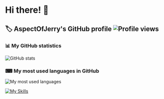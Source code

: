 # Hi there! 👋
## 🏷 AspectOfJerry's GitHub profile ![Profile views](https://komarev.com/ghpvc/?username=aspectofjerry)
### 📊 My GitHub statistics
![GitHub stats](https://github-readme-stats.vercel.app/api?username=aspectofjerry&count_private=true&show_icons=true&theme=react&include_all_commits=true)
### ⌨ My most used languages in GitHub
![My most used languages](https://github-readme-stats.vercel.app/api/top-langs/?username=aspectofjerry&theme=react&layout=compact)

[![My Skills](https://skillicons.dev/icons?i=azure,cpp,css,discord,bots,express,git,github,html,java,javascript,md,mongodb,nodejs,react,regex,vscode&theme=light&perline=7)](https://skillicons.dev)

<!--
**AspectOfJerry/AspectOfJerry** is a ✨ _special_ ✨ repository because its `README.md` (this file) appears on your GitHub profile.

Here are some ideas to get you started:

- 🔭 I’m currently working on ...
- 🌱 I’m currently learning ...
- 👯 I’m looking to collaborate on ...
- 🤔 I’m looking for help with ...
- 💬 Ask me about ...
- 📫 How to reach me: ...
- 😄 Pronouns: ...
- ⚡ Fun fact: ...
-->
